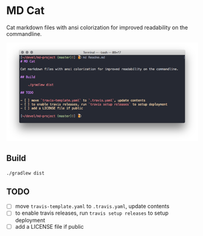 MD Cat
==========

Cat markdown files with ansi colorization for improved readability on the commandline.

![screenshot](https://github.com/gschueler/mdcat/raw/master/docs/screenshot1.png)

## Build

	./gradlew dist

## TODO

- [ ] move `travis-template.yaml` to `.travis.yaml`, update contents
- [ ] to enable travis releases, run `travis setup releases` to setup deployment
- [ ] add a LICENSE file if public
